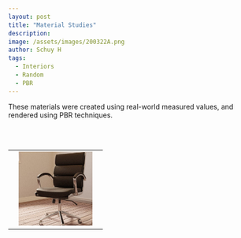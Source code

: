 ```yaml
---
layout: post
title: "Material Studies"
description: 
image: /assets/images/200322A.png
author: Schuy H
tags: 
  - Interiors
  - Random
  - PBR
---
```


These materials were created using real-world measured values, and rendered using PBR techniques.

<br />
<br />

<table>
  <tr>
    <th style="min-width: 15%; max-width: 150px;"></th>
    <th style="max-width: 150px;">
      <img src="/assets/images/200322B.jpeg" style="margins: auto;">
    </th>
    <th style="min-width: 15%; max-width: 150px;"></th>
  </tr>
</table>

<!--- Image examples: secondary, full width

![Placeholder](/assets/images/171208.jpeg)

![Placeholder](/assets/images/171208.jpeg#full) 

---> 